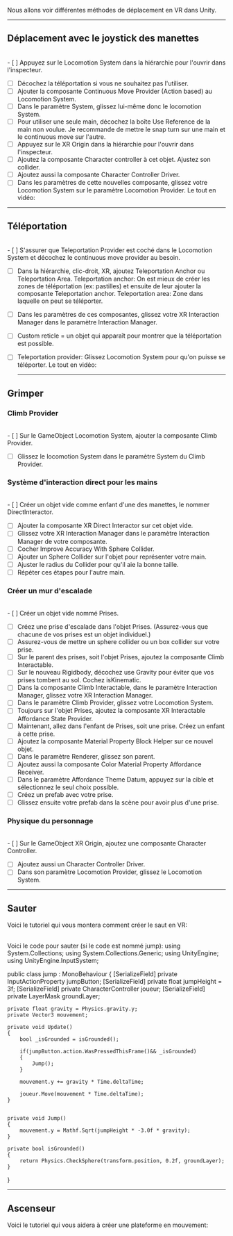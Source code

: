 

Nous allons voir différentes méthodes de déplacement en VR dans Unity.   


***  

## Déplacement avec le joystick des manettes
<br>- [ ] Appuyez sur le Locomotion System dans la hiérarchie pour l'ouvrir dans l'inspecteur.
- [ ] Décochez la téléportation si vous ne souhaitez pas l'utiliser.
- [ ] Ajouter la composante Continuous Move Provider (Action based) au Locomotion System.
- [ ] Dans le paramètre System, glissez lui-même donc le locomotion System.
- [ ] Pour utiliser une seule main, décochez la boîte Use Reference de la main non voulue. Je recommande de mettre le snap turn sur une main et le continuous move sur l'autre.
- [ ] Appuyez sur le XR Origin dans la hiérarchie pour l'ouvrir dans l'inspecteur.
- [ ] Ajoutez la composante Character controller à cet objet. Ajustez son collider.
- [ ] Ajoutez aussi la composante Character Controller Driver.
- [ ] Dans les paramètres de cette nouvelles composante, glissez votre Locomotion System sur le paramètre Locomotion Provider.
Le tout en vidéo:   
<youtube src="F6ETKU5e_5M"></youtube>
***  

## Téléportation
<br>- [ ] S'assurer que Teleportation Provider est coché dans le Locomotion System et décochez le continuous move provider au besoin.
- [ ] Dans la hiérarchie, clic-droit, XR, ajoutez Teleportation Anchor ou Teleportation Area. Teleportation anchor: On est mieux de créer les zones de téléportation (ex: pastilles) et ensuite de leur ajouter la composante Teleportation anchor. Teleportation area: Zone dans laquelle on peut se téléporter.
- [ ] Dans les paramètres de ces composantes, glissez votre XR Interaction Manager dans le paramètre Interaction Manager.
- [ ] Custom reticle = un objet qui apparaît pour montrer que la téléportation est possible.
- [ ] Teleportation provider: Glissez Locomotion System pour qu'on puisse se téléporter.
Le tout en vidéo:   
<youtube src="vx27jJdFB-k"></youtube>

    ***  

## Grimper

### Climb Provider
<br>- [ ] Sur le GameObject Locomotion System, ajouter la composante Climb Provider.
- [ ] Glissez le locomotion System dans le paramètre System du Climb Provider.
### Système d'interaction direct pour les mains
<br>- [ ] Créer un objet vide comme enfant d'une des manettes, le nommer DirectInteractor.
- [ ] Ajouter la composante XR Direct Interactor sur cet objet vide.
- [ ] Glissez votre XR Interaction Manager dans le paramètre Interaction Manager de votre composante.
- [ ] Cocher Improve Accuracy With Sphere Collider.
- [ ] Ajouter un Sphere Collider sur l'objet pour représenter votre main.
- [ ] Ajuster le radius du Collider pour qu'il aie la bonne taille.
- [ ] Répéter ces étapes pour l'autre main.
### Créer un mur d'escalade
<br>- [ ] Créer un objet vide nommé Prises.
- [ ] Créez une prise d'escalade dans l'objet Prises. (Assurez-vous que chacune de vos prises est un objet individuel.)
- [ ] Assurez-vous de mettre un sphere collider ou un box collider sur votre prise.
- [ ] Sur le parent des prises, soit l'objet Prises, ajoutez la composante Climb Interactable.
- [ ] Sur le nouveau Rigidbody, décochez use Gravity pour éviter que vos prises tombent au sol. Cochez isKinematic.
- [ ] Dans la composante Climb Interactable, dans le paramètre Interaction Manager, glissez votre XR Interaction Manager.
- [ ] Dans le paramètre Climb Provider, glissez votre Locomotion System.
- [ ] Toujours sur l'objet Prises, ajoutez la composante XR Interactable Affordance State Provider.
- [ ] Maintenant, allez dans l'enfant de Prises, soit une prise. Créez un enfant à cette prise.
- [ ] Ajoutez la composante Material Property Block Helper sur ce nouvel objet.
- [ ] Dans le paramètre Renderer, glissez son parent.
- [ ] Ajoutez aussi la composante Color Material Property Affordance Receiver.
- [ ] Dans le paramètre Affordance Theme Datum, appuyez sur la cible et sélectionnez le seul choix possible.
- [ ] Créez un prefab avec votre prise.
- [ ] Glissez ensuite votre prefab dans la scène pour avoir plus d'une prise.
### Physique du personnage
<br>- [ ] Sur le GameObject XR Origin, ajoutez une composante Character Controller.
- [ ] Ajoutez aussi un Character Controller Driver.
- [ ] Dans son paramètre Locomotion Provider, glissez le Locomotion System.

<youtube src="Fg1I0DrB8K8"></youtube>



***  

## Sauter

Voici le tutoriel qui vous montera comment créer le saut en VR:   
<youtube src="vvfZbVfikJ8"></youtube>

<br>
Voici le code pour sauter (si le code est nommé jump):   
<highlight lang="csharp">
using System.Collections;
using System.Collections.Generic;
using UnityEngine;
using UnityEngine.InputSystem;

public class jump : MonoBehaviour
{
    [SerializeField] private InputActionProperty jumpButton;
    [SerializeField] private float jumpHeight = 3f;
    [SerializeField] private CharacterController joueur;
    [SerializeField] private LayerMask groundLayer;

    private float gravity = Physics.gravity.y;
    private Vector3 mouvement;

    private void Update()
    {
        bool _isGrounded = isGrounded(); 

        if(jumpButton.action.WasPressedThisFrame()&& _isGrounded)
        {
            Jump();
        }

        mouvement.y += gravity * Time.deltaTime;

        joueur.Move(mouvement * Time.deltaTime);
    }


    private void Jump()
    {
        mouvement.y = Mathf.Sqrt(jumpHeight * -3.0f * gravity); 
    }

    private bool isGrounded()
    {
        return Physics.CheckSphere(transform.position, 0.2f, groundLayer); 
    }
}
    

</highlight>


***  

## Ascenseur

Voici le tutoriel qui vous aidera à créer une plateforme en mouvement:   

<youtube src="eJCu7YEFBu4"></youtube>